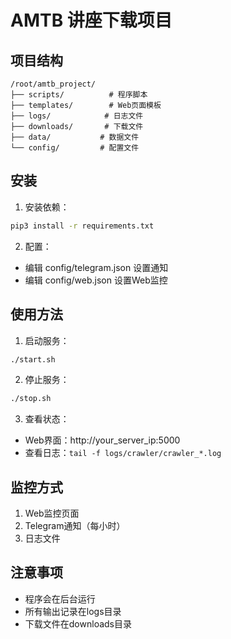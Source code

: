 # AMTB 讲座下载项目

## 项目结构
```
/root/amtb_project/
├── scripts/          # 程序脚本
├── templates/        # Web页面模板
├── logs/            # 日志文件
├── downloads/       # 下载文件
├── data/           # 数据文件
└── config/         # 配置文件
```

## 安装
1. 安装依赖：
```bash
pip3 install -r requirements.txt
```

2. 配置：
- 编辑 config/telegram.json 设置通知
- 编辑 config/web.json 设置Web监控

## 使用方法
1. 启动服务：
```bash
./start.sh
```

2. 停止服务：
```bash
./stop.sh
```

3. 查看状态：
- Web界面：http://your_server_ip:5000
- 查看日志：`tail -f logs/crawler/crawler_*.log`

## 监控方式
1. Web监控页面
2. Telegram通知（每小时）
3. 日志文件

## 注意事项
- 程序会在后台运行
- 所有输出记录在logs目录
- 下载文件在downloads目录 